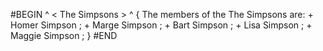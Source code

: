#BEGIN 
   ^ < The Simpsons > ^ 
   { 
      The members of the The Simpsons are: 
         + Homer Simpson ; 
         + Marge Simpson ; 
         + Bart Simpson ; 
         + Lisa Simpson ; 
         + Maggie Simpson ; 
   } 
#END 